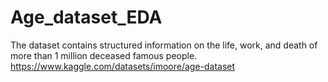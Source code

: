 # Age_dataset_EDA
The dataset contains structured information on the life, work, and death of more than 1 million deceased famous people.
https://www.kaggle.com/datasets/imoore/age-dataset
